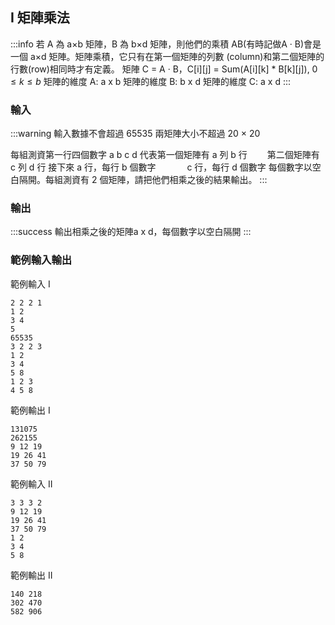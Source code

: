 
## I 矩陣乘法 
:::info
若 A 為 a×b 矩陣，B 為 b×d 矩陣，則他們的乘積 AB(有時記做A · B)會是一個 a×d 矩陣。矩陣乘積，它只有在第一個矩陣的列數 (column)和第二個矩陣的行數(row)相同時才有定義。
矩陣 C = A · B，C[i][j] = Sum(A[i][k] * B[k][j]), $0 \leq  k \leq b$
矩陣的維度 A: a x b
矩陣的維度 B: b x d
矩陣的維度 C: a x d
:::

<!---
d481: 
[【題解】ZeroJudge d481: 矩陣乘法](https://yuihuang.com/zj-d481/)
--->


### 輸入
:::warning
輸入數據不會超過 65535
兩矩陣大小不超過 20 × 20 

每組測資第一行四個數字 a b c d
代表第一個矩陣有 a 列 b 行
　　第二個矩陣有 c 列 d 行
接下來 a 行，每行 b 個數字
　　　 c 行，每行 d 個數字 
每個數字以空白隔開。每組測資有 2 個矩陣，請把他們相乘之後的結果輸出。
:::

### 輸出
:::success
輸出相乘之後的矩陣a x d，每個數字以空白隔開 
:::

### 範例輸入輸出
範例輸入 I
```shell=
2 2 2 1
1 2
3 4
5
65535
3 2 2 3
1 2
3 4
5 8
1 2 3
4 5 8
```
範例輸出 I
```shell=
131075 
262155 
9 12 19 
19 26 41 
37 50 79 
```


範例輸入 II
```shell=
3 3 3 2
9 12 19 
19 26 41 
37 50 79
1 2
3 4
5 8
```

範例輸出 II
```shell=
140 218 
302 470 
582 906
```


<!---
:::spoiler 偷看解答
```cpp=
#include <iostream>
using namespace std;
  
int main() {
    int a, b, c, d;
    while (cin >> a >> b >> c >> d){
        if (b != c){
            cout << "Error\n";
            continue;
        }
        long long A[a][b], B[b][d];
        for (int i = 0; i < a; i++){
            for (int j = 0; j < b; j++){
                cin >> A[i][j];
            }
        }
        for (int i = 0; i < c; i++){
            for (int j = 0; j < d; j++){
                cin >> B[i][j];
            }
        }
        long long C[a][d];
        for (int i = 0; i < a; i++){
            for (int j = 0; j < d; j++){
                C[i][j] = 0;
                for (int k = 0; k < c; k++){
                    C[i][j] += A[i][k] * B[k][j];
                }
            }
        }
        for (int i = 0; i < a; i++){
            for (int j = 0; j < d; j++){
                cout << C[i][j] << " ";
            }
            cout << "\n";
        }
    }
    return 0;
}
```

:::
--->
<div id="moon"></div>

<style>
#moon {
  width: 80px;
  height: 80px;
  page-break-after: always /*在標籤後換頁*/
}
</style>
